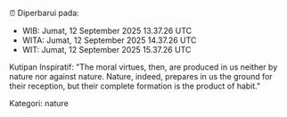 ⏰ Diperbarui pada:
- WIB: Jumat, 12 September 2025 13.37.26 UTC
- WITA: Jumat, 12 September 2025 14.37.26 UTC
- WIT: Jumat, 12 September 2025 15.37.26 UTC

Kutipan Inspiratif:
"The moral virtues, then, are produced in us neither by nature nor against nature. Nature, indeed, prepares in us the ground for their reception, but their complete formation is the product of habit."


Kategori: nature

